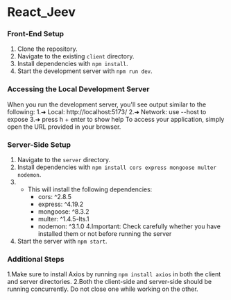# React_Jeev
### Front-End Setup
1. Clone the repository.
2. Navigate to the existing `client` directory.
3. Install dependencies with `npm install`.
4. Start the development server with `npm run dev`.

### Accessing the Local Development Server
When you run the development server, you'll see output similar to the following:
1.➜ Local: http://localhost:5173/
2.➜ Network: use --host to expose
3.➜ press h + enter to show help
To access your application, simply open the URL provided in your browser.

### Server-Side Setup
1. Navigate to the `server` directory.
2. Install dependencies with `npm install cors express mongoose multer nodemon`.
3. - This will install the following dependencies:
     - cors: ^2.8.5
     - express: ^4.19.2
     - mongoose: ^8.3.2
     - multer: ^1.4.5-lts.1
     - nodemon: ^3.1.0
4.Important: Check carefully whether you have installed them or not before running the server
5. Start the server with `npm start`.

### Additional Steps
1.Make sure to install Axios by running `npm install axios` in both the client and server directories.
2.Both the client-side and server-side should be running concurrently. Do not close one while working on the other.

 


